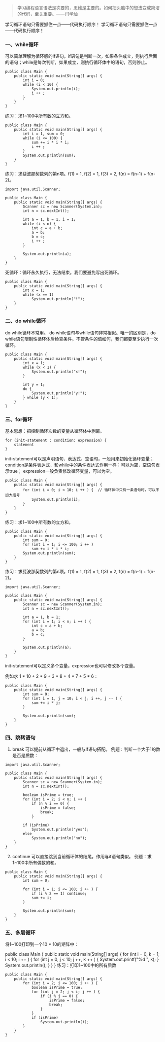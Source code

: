 >学习编程语言语法是次要的，思维是主要的。如何把头脑中的想法变成简洁的代码，至关重要。——闫学灿

学习循环语句只需要抓住一点——代码执行顺序！
学习循环语句只需要抓住一点——代码执行顺序！

### 一、while循环
可以简单理解为循环版的if语句。if语句是判断一次，如果条件成立，则执行后面的语句；while是每次判断，如果成立，则执行循环体中的语句，否则停止。
```
public class Main {
    public static void main(String[] args) {
        int i = 0;
        while (i < 10) {
            System.out.println(i);
            i ++ ;
        }
    }
}
```
练习：求1~100中所有数的立方和。
```
public class Main {
    public static void main(String[] args) {
        int i = 1, sum = 0;
        while (i <= 100) {
            sum += i * i * i;
            i ++ ;
        }
        System.out.println(sum);
    }
}
```
练习：求斐波那契数列的第n项。f(1) = 1, f(2) = 1, f(3) = 2, f(n) = f(n-1) + f(n-2)。
```
import java.util.Scanner;

public class Main {
    public static void main(String[] args) {
        Scanner sc = new Scanner(System.in);
        int n = sc.nextInt();

        int a = 1, b = 1, i = 1;
        while (i < n) {
            int c = a + b;
            a = b;
            b = c;
            i ++ ;
        }

        System.out.println(a);
    }
}
```
死循环：循环永久执行，无法结束。我们要避免写出死循环。
```
public class Main {
    public static void main(String[] args) {
        int x = 1;
        while (x == 1)
            System.out.println("!");
    }
}
```
### 二、do while循环
do while循环不常用。
do while语句与while语句非常相似。唯一的区别是，do while语句限制性循环体后检查条件。不管条件的值如何，我们都要至少执行一次循环。
```
public class Main {
    public static void main(String[] args) {
        int x = 1;
        while (x < 1) {
            System.out.println("x!");
        }

        int y = 1;
        do {
            System.out.println("y!");
        } while (y < 1);
    }
}
```
### 三、for循环
基本思想：把控制循环次数的变量从循环体中剥离。
```
for (init-statement : condition: expression) {
    statement
}
```
init-statement可以是声明语句、表达式、空语句，一般用来初始化循环变量；
condition是条件表达式，和while中的条件表达式作用一样；可以为空，空语句表示true；
expression一般负责修改循环变量，可以为空。
```
public class Main {
    public static void main(String[] args) {
        for (int i = 0; i < 10; i ++ ) {  // 循环体中只有一条语句时，可以不加大括号
            System.out.println(i);
        }
    }
}
```
练习：求1~100中所有数的立方和。
```
public class Main {
    public static void main(String[] args) {
        int sum = 0;
        for (int i = 1; i <= 100; i ++ )
            sum += i * i * i;
        System.out.println(sum);
    }
}
```
练习：求斐波那契数列的第n项。f(1) = 1, f(2) = 1, f(3) = 2, f(n) = f(n-1) + f(n-2)。
```
import java.util.Scanner;

public class Main {
    public static void main(String[] args) {
        Scanner sc = new Scanner(System.in);
        int n = sc.nextInt();

        int a = 1, b = 1;
        for (int i = 1; i < n; i ++ ) {
            int c = a + b;
            a = b;
            b = c;
        }

        System.out.println(a);
    }
}
```
init-statement可以定义多个变量，expression也可以修改多个变量。

例如求 1 * 10 + 2 * 9 + 3 * 8 + 4 * 7 + 5 * 6：
```
public class Main {
    public static void main(String[] args) {
        int sum = 0;
        for (int i = 1, j = 10; i < j; i ++, j -- ) {
            sum += i * j;
        }

        System.out.println(sum);
    }
}
```
### 四、跳转语句
1. break
可以提前从循环中退出，一般与if语句搭配。
例题：判断一个大于1的数是否是质数：
```
import java.util.Scanner;

public class Main {
    public static void main(String[] args) {
        Scanner sc = new Scanner(System.in);
        int n = sc.nextInt();

        boolean isPrime = true;
        for (int i = 2; i < n; i ++ )
            if (n % i == 0) {
                isPrime = false;
                break;
            }

        if (isPrime)
            System.out.println("yes");
        else
            System.out.println("no");
    }
}
```
2. continue
可以直接跳到当前循环体的结尾。作用与if语句类似。
例题：求1~100中所有偶数的和。
```
public class Main {
    public static void main(String[] args) {
        int sum = 0;

        for (int i = 1; i <= 100; i ++ ) {
            if (i % 2 == 1) continue;
            sum += i;
        }

        System.out.println(sum);
    }
}
```
### 五、多层循环
将1~100打印到一个10 * 10的矩阵中：

public class Main {
    public static void main(String[] args) {
        for (int i = 0, k = 1; i < 10; i ++ ) {
            for (int j = 0; j < 10; j ++, k ++ ) {
                System.out.printf("%d ", k);
            }
            System.out.println();
        }
    }
}
练习：打印1~100中的所有质数
```
public class Main {
    public static void main(String[] args) {
        for (int i = 2; i <= 100; i ++ ) {
            boolean isPrime = true;
            for (int j = 2; j < i; j ++ ) {
                if (i % j == 0) {
                    isPrime = false;
                    break;
                }
            }
            if (isPrime)
                System.out.println(i);
        }
    }
}
```